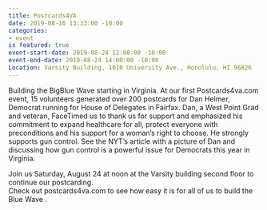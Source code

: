 ```yaml
---
title: Postcards4VA
date: 2019-08-16 13:33:00 -10:00
categories:
- event
is featured: true
event-start-date: 2019-08-24 12:00:00 -10:00
event-end-date: 2019-08-24 14:00:00 -10:00
Location: Varsity Building, 1010 University Ave., Honolulu, HI 96826
---
```


Building the BigBlue Wave starting in Virginia.  At our first Postcards4va.com event, 15 volunteers generated over 200 postcards for Dan Helmer, Democrat running for House of Delegates in Fairfax.
Dan, a West Point Grad and veteran, FaceTimed us to thank us for support and emphasized his commitment to expand healthcare for all, protect everyone with preconditions and his support for a woman’s right to choose.  He strongly supports gun control. See the NYT’s article with a picture of Dan and discussing how gun control is a powerful issue for Democrats this year in Virginia. 

Join us Saturday, August 24 at noon at the Varsity building second floor to continue our postcarding.  
Check out postcards4va.com to see how easy it is for all of us to build the Blue Wave .
